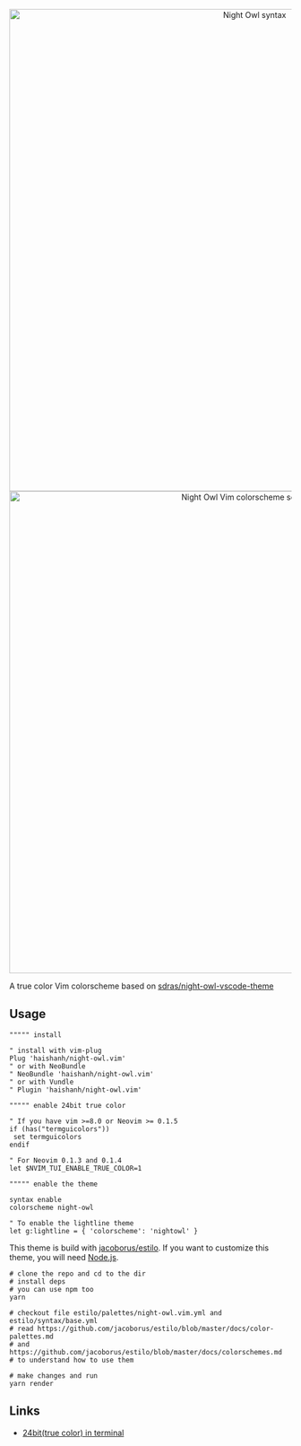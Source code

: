 <p align="center">
  <img width="860" alt="Night Owl syntax" src="https://user-images.githubusercontent.com/1166872/64192497-645d2200-cead-11e9-9c79-0b5fdc0955c9.png">

  <img width="860" alt="Night Owl Vim colorscheme screenshot" src="https://user-images.githubusercontent.com/1166872/58341756-8f34e480-7e81-11e9-90d1-19775d6020bd.png">
</p>

A true color Vim colorscheme based on [sdras/night-owl-vscode-theme](https://github.com/sdras/night-owl-vscode-theme)

## Usage

```vim
""""" install

" install with vim-plug
Plug 'haishanh/night-owl.vim'
" or with NeoBundle
" NeoBundle 'haishanh/night-owl.vim'
" or with Vundle
" Plugin 'haishanh/night-owl.vim'

""""" enable 24bit true color

" If you have vim >=8.0 or Neovim >= 0.1.5
if (has("termguicolors"))
 set termguicolors
endif

" For Neovim 0.1.3 and 0.1.4
let $NVIM_TUI_ENABLE_TRUE_COLOR=1

""""" enable the theme

syntax enable
colorscheme night-owl

" To enable the lightline theme
let g:lightline = { 'colorscheme': 'nightowl' }
```


This theme is build with [jacoborus/estilo](https://github.com/jacoborus/estilo). If you want to customize this theme, you will need [Node.js](https://nodejs.org).

```
# clone the repo and cd to the dir
# install deps
# you can use npm too
yarn

# checkout file estilo/palettes/night-owl.vim.yml and estilo/syntax/base.yml
# read https://github.com/jacoborus/estilo/blob/master/docs/color-palettes.md
# and https://github.com/jacoborus/estilo/blob/master/docs/colorschemes.md
# to understand how to use them

# make changes and run
yarn render
```

## Links

- [24bit(true color) in terminal](https://gist.github.com/XVilka/8346728)
